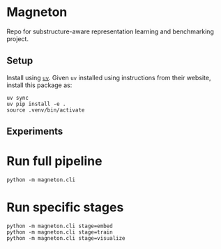 # Magneton

Repo for substructure-aware representation learning and benchmarking project.

## Setup

Install using [`uv`](https://docs.astral.sh/uv/). Given `uv` installed using instructions from their website, install this package as:
```
uv sync
uv pip install -e .
source .venv/bin/activate
```

## Experiments

# Run full pipeline
```
python -m magneton.cli

```

# Run specific stages
```
python -m magneton.cli stage=embed
python -m magneton.cli stage=train
python -m magneton.cli stage=visualize
```